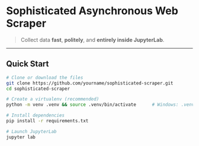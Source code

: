 # Sophisticated Asynchronous Web Scraper

> Collect data **fast**, **politely**, and **entirely inside JupyterLab**.

---

## Quick Start

```bash
# Clone or download the files
git clone https://github.com/yourname/sophisticated-scraper.git
cd sophisticated-scraper

# Create a virtualenv (recommended)
python -m venv .venv && source .venv/bin/activate      # Windows: .venv\Scripts\activate

# Install dependencies
pip install -r requirements.txt

# Launch JupyterLab
jupyter lab
